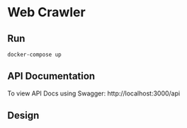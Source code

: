 # Web Crawler

## Run

`docker-compose up`

## API Documentation

To view API Docs using Swagger: http://localhost:3000/api

## Design
